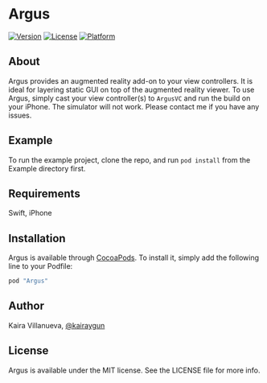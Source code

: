 # Argus

[![Version](https://img.shields.io/badge/version-0.1.0-ff69b4.svg)](https://github.com/KairaVillanueva/Argus/releases/tag/0.1.0)
[![License](https://img.shields.io/cocoapods/l/AFNetworking.svg)](https://github.com/KairaVillanueva/Argus/blob/master/LICENSE)
[![Platform](https://img.shields.io/badge/platform-xcode-blue.svg)](https://developer.apple.com/xcode/)

## About

Argus provides an augmented reality add-on to your view controllers. It is ideal for layering static GUI on top of the augmented reality viewer. To use Argus, simply cast your view controller(s) to `ArgusVC` and run the build on your iPhone. The simulator will not work. Please contact me if you have any issues.

## Example

To run the example project, clone the repo, and run `pod install` from the Example directory first.

## Requirements

Swift, iPhone 

## Installation

Argus is available through [CocoaPods](http://cocoapods.org). To install
it, simply add the following line to your Podfile:

```ruby
pod "Argus"
```

## Author

Kaira Villanueva, [@kairaygun](http://twitter.com/kairaygun)

## License

Argus is available under the MIT license. See the LICENSE file for more info.
